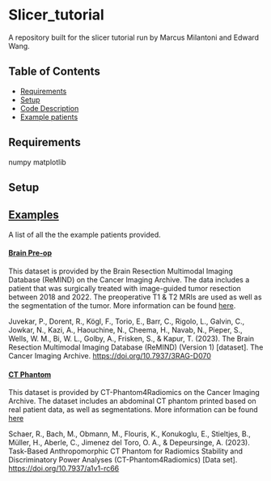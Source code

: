 # Slicer_tutorial
A repository built for the slicer tutorial run by Marcus Milantoni and Edward Wang.

## Table of Contents
- [Requirements](#Requirements)
- [Setup](#Setup)
- [Code Description](#Description)
- [Example patients](#Examples)

## Requirements
numpy
matplotlib

## Setup

## [Examples](example_patients)
A list of all the the example patients provided.
#### [Brain Pre-op](example_patients/Brain_resection)
This dataset is provided by the Brain Resection Multimodal Imaging Database (ReMIND) on the Cancer Imaging Archive. The data includes a patient that was surgically treated with image-guided tumor resection between 2018 and 2022. The preoperative T1 & T2 MRIs are used as well as the segmentation of the tumor. More information can be found [here](https://www.cancerimagingarchive.net/collection/remind/).

Juvekar, P., Dorent, R., Kögl, F., Torio, E., Barr, C., Rigolo, L., Galvin, C., Jowkar, N., Kazi, A., Haouchine, N., Cheema, H., Navab, N., Pieper, S., Wells, W. M., Bi, W. L., Golby, A., Frisken, S., & Kapur, T. (2023). The Brain Resection Multimodal Imaging Database (ReMIND) (Version 1) [dataset]. The Cancer Imaging Archive. https://doi.org/10.7937/3RAG-D070

#### [CT Phantom](example_patients/CT_Phantom)
This dataset is provided by CT-Phantom4Radiomics on the Cancer Imaging Archive. The dataset includes an abdominal CT phantom printed based on real patient data, as well as segmentations. More information can be found [here](https://www.cancerimagingarchive.net/collection/ct-phantom4radiomics/)

Schaer, R., Bach, M., Obmann, M., Flouris, K., Konukoglu, E., Stieltjes, B., Müller, H., Aberle, C., Jimenez del Toro, O. A., & Depeursinge, A. (2023). Task-Based Anthropomorphic CT Phantom for Radiomics Stability and Discriminatory Power Analyses (CT-Phantom4Radiomics) [Data set]. https://doi.org/10.7937/a1v1-rc66
